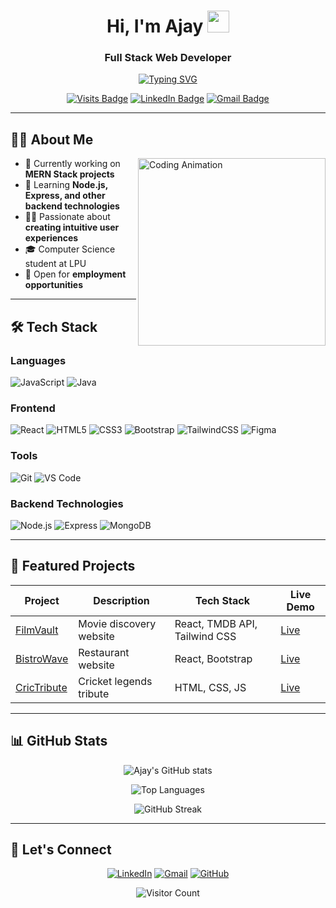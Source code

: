 <h1 align="center">Hi, I'm Ajay <img src="https://media.giphy.com/media/hvRJCLFzcasrR4ia7z/giphy.gif" width="35"></h1>
<h3 align="center">Full Stack Web Developer</h3>

<p align="center">
  <a href="https://git.io/typing-svg"><img src="https://readme-typing-svg.demolab.com?font=Fira+Code&weight=500&size=22&pause=1000&color=3D8DF7&center=true&vCenter=true&width=600&lines=Computer+Science+Student;React+Developer;UI%2FUX+Designer" alt="Typing SVG" /></a>
</p>

<div align="center">
  
  [![Visits Badge](https://komarev.com/ghpvc/?username=olapuajay&label=Profile%20Views&color=0e75b6&style=flat)](https://github.com/olapuajay)
  [![LinkedIn Badge](https://img.shields.io/badge/LinkedIn-Connect-blue?style=flat&logo=linkedin)](https://www.linkedin.com/in/olapu-ajay/)
  [![Gmail Badge](https://img.shields.io/badge/Gmail-Contact-red?style=flat&logo=gmail)](mailto:olapuajay@gmail.com)
  
</div>

---

## 👨‍💻 About Me

<img align="right" src="https://raw.githubusercontent.com/olapuajay/olapuajay/main/assets/coding.gif" width="300px" alt="Coding Animation">

- 🔭 Currently working on **MERN Stack projects**
- 🌱 Learning **Node.js, Express, and other backend technologies**
- 👨‍💻 Passionate about **creating intuitive user experiences**
- 🎓 Computer Science student at LPU
- 💼 Open for **employment opportunities**

---

## 🛠 Tech Stack

### Languages
![JavaScript](https://img.shields.io/badge/-JavaScript-F7DF1E?style=flat&logo=javascript&logoColor=black)
![Java](https://img.shields.io/badge/-Java-007396?style=flat&logo=java&logoColor=white)

### Frontend
![React](https://img.shields.io/badge/-React-61DAFB?style=flat&logo=react&logoColor=black)
![HTML5](https://img.shields.io/badge/-HTML5-E34F26?style=flat&logo=html5&logoColor=white)
![CSS3](https://img.shields.io/badge/-CSS3-1572B6?style=flat&logo=css3&logoColor=white)
![Bootstrap](https://img.shields.io/badge/-Bootstrap-563D7C?style=flat&logo=bootstrap&logoColor=white)
![TailwindCSS](https://img.shields.io/badge/-Tailwind_CSS-38B2AC?style=flat&logo=tailwind-css&logoColor=white)
![Figma](https://img.shields.io/badge/-Figma-F24E1E?style=flat&logo=figma&logoColor=white)

### Tools
![Git](https://img.shields.io/badge/-Git-F05032?style=flat&logo=git&logoColor=white)
![VS Code](https://img.shields.io/badge/-VS_Code-007ACC?style=flat&logo=visual-studio-code&logoColor=white)

### Backend Technologies
![Node.js](https://img.shields.io/badge/-Node.js-339933?style=flat&logo=node.js&logoColor=white)
![Express](https://img.shields.io/badge/-Express-000000?style=flat&logo=express&logoColor=white)
![MongoDB](https://img.shields.io/badge/-MongoDB-47A248?style=flat&logo=mongodb&logoColor=white)

---

## 🚀 Featured Projects

| Project | Description | Tech Stack | Live Demo |
|---------|-------------|------------|-----------|
| [FilmVault](https://filmvault-vite.netlify.app/) | Movie discovery website | React, TMDB API, Tailwind CSS | [Live](https://filmvault-vite.netlify.app/) |
| [BistroWave](https://bistrowave-restaurant-web.netlify.app/) | Restaurant website | React, Bootstrap | [Live](https://bistrowave-restaurant-web.netlify.app/) |
| [CricTribute](https://olapuajay.github.io/CricTriute/) | Cricket legends tribute | HTML, CSS, JS | [Live](https://olapuajay.github.io/CricTriute/) |

---

## 📊 GitHub Stats

<div align="center">
  
  ![Ajay's GitHub stats](https://github-readme-stats.vercel.app/api?username=olapuajay&show_icons=true&theme=radical)
  
  ![Top Languages](https://github-readme-stats.vercel.app/api/top-langs/?username=olapuajay&layout=compact&theme=radical)
  
  ![GitHub Streak](https://streak-stats.demolab.com/?user=olapuajay&theme=radical)
  
</div>

---

## 🤝 Let's Connect

<p align="center">
  <a href="https://www.linkedin.com/in/olapu-ajay/"><img src="https://img.icons8.com/color/48/000000/linkedin.png" alt="LinkedIn"/></a>
  <a href="mailto:olapuajay@gmail.com"><img src="https://img.icons8.com/color/48/000000/gmail.png" alt="Gmail"/></a>
  <a href="https://github.com/olapuajay"><img src="https://img.icons8.com/color/48/000000/github--v1.png" alt="GitHub"/></a>
</p>

<div align="center">
  
  ![Visitor Count](https://komarev.com/ghpvc/?username=olapuajay&color=blueviolet)
  
</div>
